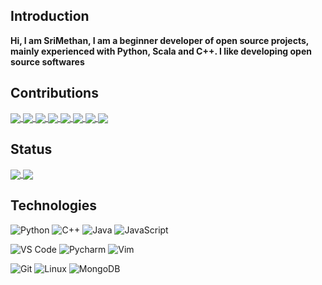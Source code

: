 ## Introduction
**Hi, I am SriMethan, I am a beginner developer of open source projects, mainly experienced with Python, Scala and C++. I like developing open source softwares**

## Contributions
<a href="https://github.com/WandererXII/lishogi">
  <img align="center" src="https://github-readme-stats.vercel.app/api/pin/?username=wandererXII&repo=lishogi&show_owner=true&theme=algolia" />
</a>
<a href="https://github.com/ddugovic/Stockfish">
  <img align="center" src="https://github-readme-stats.vercel.app/api/pin/?username=ddugovic&repo=Stockfish&show_owner=true&theme=algolia" />
</a>
<a href="https://github.com/gbtami/pychess-variants">
  <img align="center" src="https://github-readme-stats.vercel.app/api/pin/?username=gbtami&repo=pychess-variants&show_owner=true&theme=algolia" />
</a>
<a href="https://github.com/AttackingOrDefending/pydraughts">
  <img align="center" src="https://github-readme-stats.vercel.app/api/pin/?username=AttackingOrDefending&repo=pydraughts&show_owner=true&theme=algolia" />
</a>
<a href="https://github.com/AttackingOrDefending/lidraughts-bot">
  <img align="center" src="https://github-readme-stats.vercel.app/api/pin/?username=AttackingOrDefending&repo=lidraughts-bot&show_owner=true&theme=algolia" />
</a> 
<a href="https://github.com/TheYoBots/lishogi-bot">
  <img align="center" src="https://github-readme-stats.vercel.app/api/pin/?username=TheYoBots&repo=lishogi-bot&show_owner=true&theme=algolia" />
</a>
<a href="https://github.com/The-Bot-Makers/Lichess-bot">
  <img align="center" src="https://github-readme-stats.vercel.app/api/pin/?username=The-Bot-Makers&repo=lichess-bot&show_owner=true&theme=algolia" />
</a>
<a href="https://github.com/The-Bot-Makers/Lishogi-bot">
  <img align="center" src="https://github-readme-stats.vercel.app/api/pin/?username=The-Bot-Makers&repo=lishogi-bot&show_owner=true&theme=algolia" />
</a>

## Status

<a href="https://github.com/srimethan/srimethan">
  <img align="center" src="https://github-readme-stats.vercel.app/api?username=srimethan&show_icons=true&include_all_commits=false&line_height=33&theme=algolia" />
</a>
<a href="https://coderstats.net/github/#srimethan">
  <img align="center" src="https://github-readme-stats.vercel.app/api/top-langs/?username=srimethan&hide=ruby&theme=algolia" />
</a>

## Technologies

![Python](https://img.shields.io/badge/-Python-3776AB?logo=python&logoColor=ffffff)
![C++](https://img.shields.io/badge/-C++-00599C?logo=c%2b%2b&logoColor=ffffff)
![Java](https://img.shields.io/badge/-Java-007396?logo=Java&logoColor=000000)
![JavaScript](https://img.shields.io/badge/-JavaScript-F7DF1E?&logo=javascript&logoColor=000000)

![VS Code](https://img.shields.io/badge/VSCode-%23007ACC?logo=Visual-studio-code)
![Pycharm](https://img.shields.io/badge/PyCharm-green?logo=PyCharm)
![Vim](https://img.shields.io/badge/Vim-019733?logo=vim)

![Git](https://img.shields.io/badge/-Git-%23F05032?logo=git&logoColor=%23ffffff)
![Linux](https://img.shields.io/badge/-Linux-FCC624?logo=linux&logoColor=000000)
![MongoDB](https://img.shields.io/badge/-MongoDB-47A248?logo=MongoDB&logoColor=ffffff)
